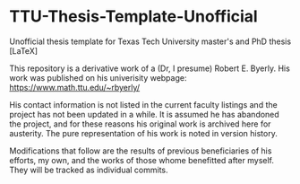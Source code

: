 # TTU-Thesis-Template-Unofficial
Unofficial thesis template for Texas Tech University master's and PhD thesis [LaTeX]

This repository is a derivative work of a (Dr, I presume) Robert E. Byerly.
His work was published on his univerisity webpage: https://www.math.ttu.edu/~rbyerly/

His contact information is not listed in the current faculty listings and the project has not been updated in a while. It is assumed he has abandoned the project, and for these reasons his original work is archived here for austerity. The pure representation of his work is noted in version history.

Modifications that follow are the results of previous beneficiaries of his efforts, my own, and the works of those whome benefitted after myself. They will be tracked as individual commits.
